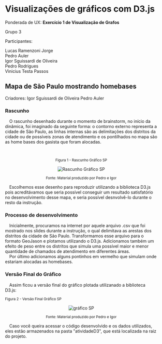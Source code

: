 # Visualizações de gráficos com D3.js

Ponderada de UX: **Exercício 1 de Visualização de Grafos**

Grupo 3

Participantes:

Lucas Ramenzoni Jorge <br>
Pedro Auler <br>
Igor Sguissardi de Oliveira <br>
Pedro Rodrigues<br>
Vinicius Testa Passos<br>

## Mapa de São Paulo mostrando homebases

Criadores:
Igor Sguissardi de Oliveira
Pedro Auler

### Rascunho
&emsp;O rascunho desenhado durante o momento de brainstorm, no início da dinâmica, foi imaginado da seguinte forma: o contorno externo representa a cidade de São Paulo, as linhas internas são as delimitações dos distritos da cidade ou de possíveis zonas de atendimento e os pontilhados no mapa são as home bases dos gasista que foram alocadas.

</div>
<br>

<div align="center">

<sub>Figura 1 - Rascunho Gráfico SP</sub>

![Rascunho Gráfico SP](PonderadaD3-UX\assets\imagemRascunho.jpg)

<sup>Fonte: Material produzido por Pedro e Igor</sup>
</div>


&emsp;Escolhemos esse desenho para reproduzir utilizando a biblioteca D3.js pois acreditávamos que seria possível conseguir um resultado satisfatório no desenvolvimento desse mapa, e seria possível desnvolvê-lo durante o resto da instrução.

### Processo de desenvolvimento

&emsp;Inicialmente, procuramos na internet por aquele arquivo .csv que foi mostrado nos slides durante a instrução, o qual delimitava as arestas dos distritos da cidade de São Paulo. Transformamos esse arquivo para o formato GeoJason e plotamos utilizando o D3.js.
Adicionamos também um efeito de peso entre os distritos que simula uma possível maior e menor quantidade de chamados de atendimento em diferentes áreas.<br>
&emsp;Por último adicionamos alguns pontinhos em vermelho que simulam onde estariam alocadas as homebases.

### Versão Final do Gráfico

&emsp;Assim ficou a versão final do gráfico plotada utilizanado a biblioteca D3.js:

<sub>Figura 2 - Versão Final Gráfico SP</sub>
<div align="center">

![gráfico SP](PonderadaD3-UX\assets\graficoVersaoFinal.png)

<sup>Fonte: Material produzido por Pedro e Igor</sup>
</div>


&emsp;Caso você queira acessar o código desenvolvido e os dados utilizados, eles estão armazenados na pasta "atividadeD3", que está localizada na raiz do projeto.

